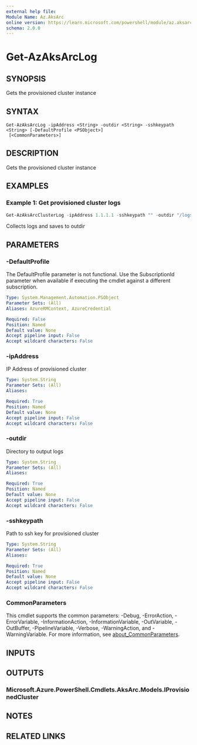 ```yaml
---
external help file:
Module Name: Az.AksArc
online version: https://learn.microsoft.com/powershell/module/az.aksarc/get-azaksarclog
schema: 2.0.0
---
```


# Get-AzAksArcLog

## SYNOPSIS
Gets the provisioned cluster instance

## SYNTAX

```
Get-AzAksArcLog -ipAddress <String> -outdir <String> -sshkeypath <String> [-DefaultProfile <PSObject>]
 [<CommonParameters>]
```

## DESCRIPTION
Gets the provisioned cluster instance

## EXAMPLES

### Example 1: Get provisioned cluster logs
```powershell
Get-AzAksArcClusterLog -ipAddress 1.1.1.1 -sshkeypath "" -outdir "/logs"
```

Collects logs and saves to outdir

## PARAMETERS

### -DefaultProfile
The DefaultProfile parameter is not functional.
Use the SubscriptionId parameter when available if executing the cmdlet against a different subscription.

```yaml
Type: System.Management.Automation.PSObject
Parameter Sets: (All)
Aliases: AzureRMContext, AzureCredential

Required: False
Position: Named
Default value: None
Accept pipeline input: False
Accept wildcard characters: False
```

### -ipAddress
IP Address of provisioned cluster

```yaml
Type: System.String
Parameter Sets: (All)
Aliases:

Required: True
Position: Named
Default value: None
Accept pipeline input: False
Accept wildcard characters: False
```

### -outdir
Directory to output logs

```yaml
Type: System.String
Parameter Sets: (All)
Aliases:

Required: True
Position: Named
Default value: None
Accept pipeline input: False
Accept wildcard characters: False
```

### -sshkeypath
Path to ssh key for provisioned cluster

```yaml
Type: System.String
Parameter Sets: (All)
Aliases:

Required: True
Position: Named
Default value: None
Accept pipeline input: False
Accept wildcard characters: False
```

### CommonParameters
This cmdlet supports the common parameters: -Debug, -ErrorAction, -ErrorVariable, -InformationAction, -InformationVariable, -OutVariable, -OutBuffer, -PipelineVariable, -Verbose, -WarningAction, and -WarningVariable. For more information, see [about_CommonParameters](http://go.microsoft.com/fwlink/?LinkID=113216).

## INPUTS

## OUTPUTS

### Microsoft.Azure.PowerShell.Cmdlets.AksArc.Models.IProvisionedCluster

## NOTES

## RELATED LINKS

